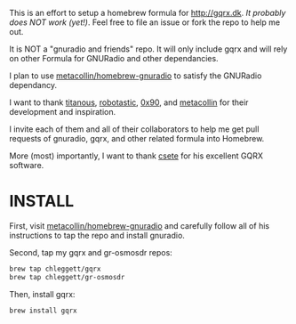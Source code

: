 This is an effort to setup a homebrew formula for http://gqrx.dk. *It probably
does NOT work (yet!)*. Feel free to file an issue or fork the repo to help me out.

It is NOT a "gnuradio and friends" repo. It will only include gqrx and will rely on other Formula for GNURadio and other dependancies.

I plan to use [metacollin/homebrew-gnuradio](https://github.com/metacollin/homebrew-gnuradio) to satisfy the GNURadio dependancy.

I want to thank [titanous](https://github.com/titanous/homebrew-gnuradio), [robotastic](https://github.com/robotastic/homebrew-hackrf), [0x90](https://github.com/0x90/homebrew-megarf), and [metacollin](https://github.com/metacollin/homebrew-gnuradio) for their development and inspiration.

I invite each of them and all of their collaborators to help me get pull requests of gnuradio, gqrx, and other related formula into Homebrew.

More (most) importantly, I want to thank [csete](https://github.com/csete/gqrx) for his excellent GQRX software.

INSTALL
=======
First, visit [metacollin/homebrew-gnuradio](https://github.com/metacollin/homebrew-gnuradio) and carefully follow all of his instructions to tap the repo and install gnuradio.

Second, tap my gqrx and gr-osmosdr repos:

```sh
brew tap chleggett/gqrx
brew tap chleggett/gr-osmosdr
```
Then, install gqrx:

```sh
brew install gqrx
```
